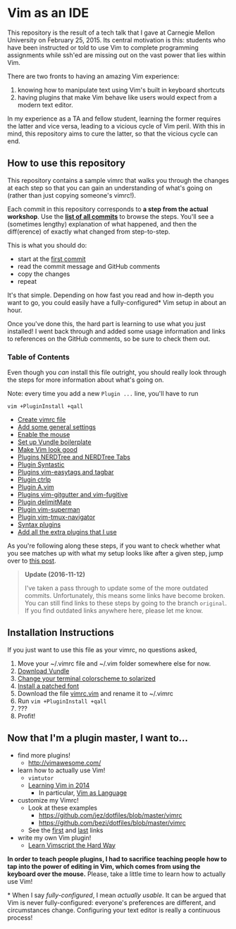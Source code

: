 # Vim as an IDE

This repository is the result of a tech talk that I gave at Carnegie Mellon
University on February 25, 2015. Its central motivation is this: students who
have been instructed or told to use Vim to complete programming assignments
while ssh'ed are missing out on the vast power that lies within Vim.

There are two fronts to having an amazing Vim experience:

1. knowing how to manipulate text using Vim's built in keyboard shortcuts
2. having plugins that make Vim behave like users would expect from a modern
   text editor.

In my experience as a TA and fellow student, learning the former requires
the latter and vice versa, leading to a vicious cycle of Vim peril. With this in
mind, this repository aims to cure the latter, so that the vicious cycle can
end.

## How to use this repository

This repository contains a sample vimrc that walks you through the changes at
each step so that you can gain an understanding of what's going on (rather than
just copying someone's vimrc!).

Each commit in this repository corresponds to __a step from the actual
workshop__. Use the __[list of all commits][master]__ to browse the steps.
You'll see a (sometimes lengthy) explanation of what happened, and then the
diff(erence) of exactly what changed from step-to-step.

[master]: https://github.com/jez/vim-as-an-ide/commits/master

This is what you should do:

- start at the [first commit](https://github.com/jez/vim-as-an-ide/commit/0673f0c)
- read the commit message and GitHub comments
- copy the changes
- repeat

It's that simple. Depending on how fast you read and how in-depth you want to
go, you could easily have a fully-configured\* Vim setup in about an hour.

Once you've done this, the hard part is learning to use what you just installed!
I went back through and added some usage information and links to references on
the GitHub comments, so be sure to check them out.

### Table of Contents

Even though you *can* install this file outright, you should really look through
the steps for more information about what's going on.

Note: every time you add a new `Plugin ...` line, you'll have to run

```
vim +PluginInstall +qall
```


*  [Create vimrc file][step-01]
*  [Add some general settings][step-02]
*  [Enable the mouse][step-03]
*  [Set up Vundle boilerplate][step-04]
*  [Make Vim look good][step-05]
*  [Plugins NERDTree and NERDTree Tabs][step-06]
*  [Plugin Syntastic][step-07]
*  [Plugins vim-easytags and tagbar][step-08]
*  [Plugin ctrlp][step-09]
*  [Plugin A.vim][step-10]
*  [Plugins vim-gitgutter and vim-fugitive][step-11]
*  [Plugin delimitMate][step-12]
*  [Plugin vim-superman][step-13]
*  [Plugin vim-tmux-navigator][step-14]
*  [Syntax plugins][step-15]
*  [Add all the extra plugins that I use][step-16]

[step-01]: https://github.com/jez/vim-as-an-ide/commit/0673f0c
[step-02]: https://github.com/jez/vim-as-an-ide/commit/dff7da3
[step-03]: https://github.com/jez/vim-as-an-ide/commit/fc77b04
[step-04]: https://github.com/jez/vim-as-an-ide/commit/dcc0c8d
[step-05]: https://github.com/jez/vim-as-an-ide/commit/a1f4055
[step-06]: https://github.com/jez/vim-as-an-ide/commit/5fd6dc6
[step-07]: https://github.com/jez/vim-as-an-ide/commit/0f2a776
[step-08]: https://github.com/jez/vim-as-an-ide/commit/0706f73
[step-09]: https://github.com/jez/vim-as-an-ide/commit/e7b27d1
[step-10]: https://github.com/jez/vim-as-an-ide/commit/b1d3691
[step-11]: https://github.com/jez/vim-as-an-ide/commit/7fc1cab
[step-12]: https://github.com/jez/vim-as-an-ide/commit/e69a4fb
[step-13]: https://github.com/jez/vim-as-an-ide/commit/c2122f4
[step-14]: https://github.com/jez/vim-as-an-ide/commit/7b698e2
[step-15]: https://github.com/jez/vim-as-an-ide/commit/f2819c7
[step-16]: https://github.com/jez/vim-as-an-ide/commit/50fb17b

As you're following along these steps, if you want to check whether what you see
matches up with what my setup looks like after a given step, jump over to [this
post](http://blog.jez.io/2015/03/03/vim-as-an-ide/).


> **Update (2016-11-12)**
>
> I've taken a pass through to update some of the more outdated commits.
> Unfortunately, this means some links have become broken. You can still find
> links to these steps by going to the branch `original`. If you find outdated
> links anywhere here, please let me know.


## Installation Instructions

If you just want to use this file as your vimrc, no questions asked,

1. Move your ~/.vimrc file and ~/.vim folder somewhere else for now.
2. [Download Vundle](https://github.com/jez/vim-as-an-ide/commit/1186be2)
3. [Change your terminal colorscheme to solarized](https://github.com/jez/vim-as-an-ide/commit/457f2e2)
4. [Install a patched font](https://github.com/jez/vim-as-an-ide/commit/457f2e2)
5. Download the file [vimrc.vim](/vimrc.vim) and rename it to ~/.vimrc
6. Run `vim +PluginInstall +qall`
7. ???
8. Profit!


## Now that I'm a plugin master, I want to...

- find more plugins!
    - <http://vimawesome.com/>
- learn how to actually use Vim!
    - `vimtutor`
    - [Learning Vim in 2014][1]
        - In particular, [Vim as Language][2]
- customize my Vimrc!
    - Look at these examples
        - <https://github.com/jez/dotfiles/blob/master/vimrc>
        - <https://github.com/bezi/dotfiles/blob/master/vimrc>
    - See the [first][1] and [last][3] links
- write my own Vim plugin!
     - [Learn Vimscript the Hard Way][3]

[1]: http://benmccormick.org/learning-vim-in-2014/
[2]: http://benmccormick.org/2014/07/02/learning-vim-in-2014-vim-as-language/
[3]: http://learnvimscriptthehardway.stevelosh.com/

__In order to teach people plugins, I had to sacrifice teaching people how to
tap into the power of editing in Vim, which comes from using the keyboard over
the mouse.__ Please, take a little time to learn how to actually use Vim!

\* When I say _fully-configured_, I mean _actually usable_. It can be argued that
Vim is never fully-configured: everyone's preferences are different, and
circumstances change. Configuring your text editor is really a continuous
process!
